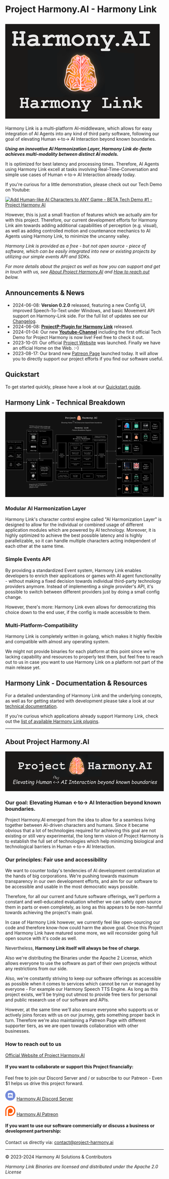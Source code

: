 # Project Harmony.AI - Harmony Link
![Harmony Link](docs/images/Harmony-Link.png)
---

Harmony Link is a multi-platform AI-middleware, which allows for easy integration
of AI Agents into any kind of third party software, following our goal of elevating Human <-to-> AI Interaction 
beyond known boundaries.

***Using an innovative AI Harmonization Layer, Harmony Link de-facto achieves multi-modality between
distinct AI models.***

It is optimized for best latency and processing times. Therefore, AI Agents using Harmony Link excell at
tasks involving Real-Time-Conversation and simple use cases of Human <-to-> AI Interaction already today.

If you're curious for a little demonstration, please check out our Tech Demo on Youtube:

[![Add Human-like AI Characters to ANY Game - BETA Tech Demo #1 - Project Harmony AI](https://img.youtube.com/vi/wcuvrr2QSNY/0.jpg)](https://www.youtube.com/watch?v=wcuvrr2QSNY)

However, this is just a small fraction of features which we actually aim for with this project.
Therefore, our current development efforts for Harmony Link aim towards adding additional capabilities of
perception (e.g. visual), as well as adding controlled motion and countenance mechanics to AI Agents using
Harmony Link, to minimize the uncanny valley.

*Harmony Link is provided as a free - but not open source - piece of software, which can be easily integrated*
*into new or existing projects by utilizing our simple events API and SDKs.*

*For more details about the project as well as how you can support and get in touch with us, see*
*[About Project Harmony.AI](#about-project-harmonyai) and [How to reach out](#how-to-reach-out-to-us) below.*

## Announcements & News
- 2024-06-08: **Version 0.2.0** released, featuring a new Config UI, improved Speech-To-Text under Windows, and basic Movement
  API support on Harmony-Link side. For the full list of updates see our
  [Changelog](https://project-harmony.youtrack.cloud/articles/HARMONY-A-10/Releases-Changelog).
- 2024-06-08: **[ProjectP-Plugin for Harmony Link](https://github.com/harmony-ai-solutions/projectp-harmony-link-plugin)** released.
- 2024-01-04: Our new **[Youtube-Channel](https://www.youtube.com/@Harmony-AI)** including the first official Tech Demo
  for Project Harmony is now live! Feel free to check it out.
- 2023-10-01: Our official [Project Website](https://project-harmony.ai/) was launched. Finally we have an official Home on the Web. :-)
- 2023-08-17: Our brand new [Patreon Page](https://patreon.com/harmony_ai) launched today. It will allow you to directly
  support our project efforts if you find our software useful.

## Quickstart
To get started quickly, please have a look at our [Quickstart guide](https://project-harmony.youtrack.cloud/articles/HARMONY-A-7/Quickstart).

## Harmony Link - Technical Breakdown
![Harmony Link Technical overview](docs/images/Harmony-Link.Rev4.drawio.png)

### Modular AI Harmonization Layer

Harmony Link's character control engine called "AI Harmonization Layer" is designed to allow for the individual or
combined usage of different application modules which are powered by AI technology. Moreover, it is highly optimized
to achieve the best possible latency and is highly parallelizable, so it can handle multiple characters acting independent
of each other at the same time.

### Simple Events API
By providing a standardized Event system, Harmony Link enables developers to enrich their applications
or games with AI agent functionality - without making a fixed decision towards individual third-party technology
providers anymore. Instead of implementing a single provider's API, it's possible to switch between different
providers just by doing a small config change.

However, there's more: Harmony Link even allows for democratizing this choice down to the end user,
if the config is made accessible to them.

### Multi-Platform-Compatibility

Harmony Link is completely written in golang, which makes it highly flexible and compatible with almost any operating
system.

We might not provide binaries for each platform at this point since we're lacking capability and resources to
properly test them, but feel free to reach out to us in case you want to use Harmony Link on a platform not part of the
main release yet.

## Harmony Link - Documentation & Resources
For a detailed understanding of Harmony Link and the underlying concepts, as well as for getting started with development
please take a look at our [technical documentation](docs/README.md).

If you're curious which applications already support Harmony Link, check out the
[list of available Harmony Link plugins](docs/Plugins.md).

---

## About Project Harmony.AI
![Project Harmony.AI](docs/images/Harmony-Main-Banner-200px.png)
### Our goal: Elevating Human <-to-> AI Interaction beyond known boundaries.
Project Harmony.AI emerged from the idea to allow for a seamless living together between AI-driven characters and humans.
Since it became obvious that a lot of technologies required for achieving this goal are not existing or still very experimental,
the long term vision of Project Harmony is to establish the full set of technologies which help minimizing biological and
technological barriers in Human <-to-> AI Interaction.

### Our principles: Fair use and accessibility
We want to counter today's tendencies of AI development centralization at the hands of big
corporations. We're pushing towards maximum transparency in our own development efforts, and aim for our software to be
accessible and usable in the most democratic ways possible.

Therefore, for all our current and future software offerings, we'll perform a constant and well-educated evaluation whether
we can safely open source them in parts or even completely, as long as this appears to be non-harmful towards achieving
the project's main goal.

In case of Harmony Link however, we currently feel like open-sourcing our code and therefore know-how could harm the above goal.
Once this Project and Harmony Link have matured some more, we will reconsider going full open source with it's code as well.

Nevertheless, **Harmony Link itself will always be free of charge**. 

Also we're distributing the Binaries under the Apache 2 License, which allows everyone to use the software as part of their 
own projects without any restrictions from our side.

Also, we're constantly striving to keep our software offerings as accessible as possible when it comes to services which
cannot be run or managed by everyone - For example our Harmony Speech TTS Engine. As long as this project exists,
we'll be trying out utmost to provide free tiers for personal and public research use of our software and APIs.

However, at the same time we'll also ensure everyone who supports us or actively joins forces with us on our journey, gets
something proper back in turn. Therefore we're also maintaining a Patreon Page with different supporter tiers, as we are
open towards collaboration with other businesses.

### How to reach out to us

[Official Website of Project Harmony.AI](https://project-harmony.ai/)

#### If you want to collaborate or support this Project financially:

Feel free to join our Discord Server and / or subscribe to our Patreon - Even $1 helps us drive this project forward.

![Harmony.AI Discord Server](docs/images/discord32.png) [Harmony.AI Discord Server](https://discord.gg/f6RQyhNPX8)

![Harmony.AI Discord Server](docs/images/patreon32.png) [Harmony.AI Patreon](https://patreon.com/harmony_ai)

#### If you want to use our software commercially or discuss a business or development partnership:

Contact us directly via: [contact@project-harmony.ai](mailto:contact@project-harmony.ai)


---
&copy; 2023-2024 Harmony AI Solutions & Contributors

*Harmony Link Binaries are licensed and distributed under the Apache 2.0 License*